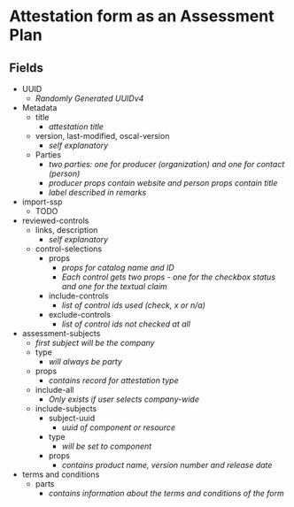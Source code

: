 # Attestation form as an Assessment Plan
## Fields
- UUID
  - *Randomly Generated UUIDv4*
- Metadata
  - title
    - *attestation title*
  - version, last-modified, oscal-version
    - *self explanatory*
  - Parties
    - *two parties: one for producer (organization) and one for contact (person)*
    - *producer props contain website and person props contain title*
    - *label described in remarks*
- import-ssp
  - TODO
- reviewed-controls
  - links, description
    - *self explanatory*
  - control-selections
    - props
      - *props for catalog name and ID*
      - *Each control gets two props - one for the checkbox status and one for the textual claim*
    - include-controls
      - *list of control ids used (check, x or n/a)*
    - exclude-controls
      - *list of control ids not checked at all*
- assessment-subjects
  - *first subject will be the company*
  - type
    - *will always be party*
  - props
    - *contains record for attestation type*
  - include-all
    - *Only exists if user selects company-wide*
  - include-subjects
    - subject-uuid
      - *uuid of component or resource*
    - type
      - *will be set to component*
    - props
      - *contains product name, version number and release date*
- terms and conditions
  - parts
    - *contains information about the terms and conditions of the form*
